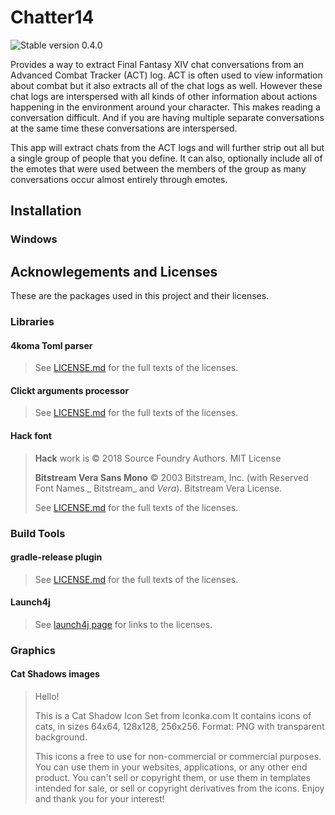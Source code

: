 # Chatter14
![Stable version 0.4.0](https://img.shields.io/badge/Stable-0.4.0-blue?style=for-the-badge)

Provides a way to extract Final Fantasy XIV chat conversations from an Advanced Combat
Tracker (ACT) log. ACT is often used to view information about combat but it also extracts
all of the chat logs as well. However these chat logs are interspersed with all kinds of
other information about actions happening in the environment around your character. This
makes reading a conversation difficult. And if you are having multiple separate
conversations at the same time these conversations are interspersed.

This app will extract chats from the ACT logs and will further strip out all but a single
group of people that you define. It can also, optionally include all of the emotes that
were used between the members of the group as many conversations occur almost entirely
through emotes.

## Installation

### Windows

## Acknowlegements and Licenses

These are the packages used in this project and their licenses.

### Libraries

#### 4koma Toml parser

> See [LICENSE.md](https://github.com/valderman/4koma/blob/main/LICENSE) for the full
> texts of the licenses.

#### Clickt arguments processor

> See [LICENSE.md](https://github.com/ajalt/clikt/blob/master/LICENSE.txt) for the full
> texts of the licenses.

#### Hack font

> **Hack** work is &copy; 2018 Source Foundry Authors. MIT License
>
> **Bitstream Vera Sans Mono** &copy; 2003 Bitstream, Inc. (with Reserved Font Names _
> Bitstream_ and _Vera_). Bitstream Vera License.
>
> See [LICENSE.md](https://github.com/source-foundry/Hack/blob/master/LICENSE.md) for the
> full texts of the licenses.

### Build Tools

#### gradle-release plugin

> See [LICENSE.md](https://github.com/researchgate/gradle-release/blob/main/LICENSE) for
> the full texts of the licenses.

#### Launch4j

> See [launch4j page](http://launch4j.sourceforge.net/index.html) for links to the
> licenses.

### Graphics

#### Cat Shadows images

> Hello!
>
> This is a Cat Shadow Icon Set from Iconka.com
> It contains icons of cats, in sizes 64x64, 128x128, 256x256.
> Format: PNG with transparent background.
>
> This icons a free to use for non-commercial or commercial purposes.
> You can use them in your websites, applications, or any other end product.
> You can't sell or copyright them, or use them in templates intended for sale, or sell or
> copyright derivatives from the icons.
> Enjoy and thank you for your interest!
